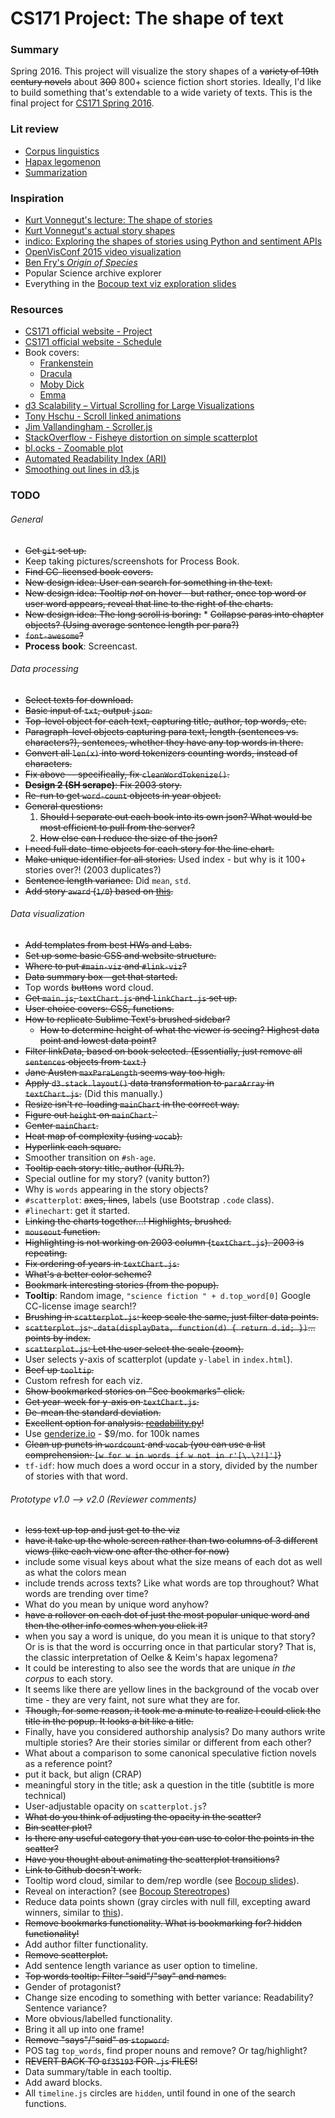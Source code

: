 CS171 Project: The shape of text
=======

### Summary

Spring 2016. This project will visualize the story shapes of a ~~variety of 19th century novels~~ about ~~300~~ 800+ science fiction short stories. Ideally, I'd like to build something that's extendable to a wide variety of texts. This is the final project for [CS171 Spring 2016](http://www.cs171.org/2016/). 

### Lit review
* [Corpus linguistics](https://en.wikipedia.org/wiki/Corpus_linguistics)
* [Hapax legomenon](https://en.wikipedia.org/wiki/Hapax_legomenon)
* [Summarization](http://www.fastforwardlabs.com/luhn/)


### Inspiration
* [Kurt Vonnegut's lecture: The shape of stories](https://www.youtube.com/watch?v=oP3c1h8v2ZQ)
* [Kurt Vonnegut's actual story shapes](http://visual.ly/kurt-vonnegut-shapes-stories-0)
* [indico: Exploring the shapes of stories using Python and sentiment APIs](https://indico.io/blog/plotlines/)
* [OpenVisConf 2015 video visualization](https://openvisconf.com/2015/#videos)
* [Ben Fry's _Origin of Species_](https://fathom.info/traces/)
* Popular Science archive explorer
* Everything in the [Bocoup text viz exploration slides](https://bocoup-education.github.io/text-vis-ovc/24-text-vis-examples/slides.htmls)

### Resources
* [CS171 official website - Project](http://www.cs171.org/2016/project/)
* [CS171 official website - Schedule](http://www.cs171.org/2016/schedule/)
* Book covers:
    * [Frankenstein](https://commons.wikimedia.org/wiki/File:CC_No_26_Frankenstein_2.JPG)
    * [Dracula](https://en.wikipedia.org/wiki/Dracula#/media/File:Dracula1st.jpeg)
    * [Moby Dick](https://en.wikipedia.org/wiki/File:Moby_Dick_p510_illustration.jpg)
    * [Emma](https://en.wikipedia.org/wiki/File:Emma_title_page_1909.jpg)
* [d3 Scalability – Virtual Scrolling for Large Visualizations](http://www.billdwhite.com/wordpress/2014/05/17/d3-scalability-virtual-scrolling-for-large-visualizations/)
* [Tony Hschu - Scroll linked animations](http://blog.tonyhschu.ca/post/49488608263/technical-write-up-scroll-linked-animations)
* [Jim Vallandingham - Scroller.js](http://vallandingham.me/scroller.html)
* [StackOverflow - Fisheye distortion on simple scatterplot](https://stackoverflow.com/questions/23407421/d3-fisheye-distortion-on-simple-scatter-plot)
* [bl.ocks - Zoomable plot](http://bl.ocks.org/peterssonjonas/4a0e7cb8d23231243e0e)
* [Automated Readability Index (ARI)](https://en.wikipedia.org/wiki/Automated_readability_index)
* [Smoothing out lines in d3.js](http://www.d3noob.org/2013/01/smoothing-out-lines-in-d3js.html)


### TODO

###### General
* ~~Get `git` set up.~~
* Keep taking pictures/screenshots for Process Book.
* ~~Find CC-licensed book covers.~~
* ~~New design idea: User can search for something in the text.~~
* ~~New design idea: Tooltip _not_ on hover - but rather, once top word or user word appears, reveal that line to the right of the charts.~~
* ~~New design idea: The long scroll is boring:~~
      * ~~Collapse paras into chapter objects? (Using average sentence length per para?)~~
* ~~`font-awesome`?~~
* **Process book**: Screencast.


###### Data processing
* ~~Select texts for download.~~
* ~~Basic input of `txt`, output `json`.~~
* ~~Top-level object for each text, capturing title, author, top words, etc.~~
* ~~Paragraph-level objects capturing para text, length (sentences vs. characters?), sentences, whether they have any top words in there.~~
* ~~Convert all `len(x)` into word tokenizers counting words, instead of characters.~~
* ~~Fix above -- specifically, fix `cleanWordTokenize()`.~~ 
* ~~**Design 2 (SH scrape)**: Fix 2003 story.~~
* ~~Re-run to get `word-count` objects in year object.~~
* ~~General questions:~~
    1. ~~Should I separate out each book into its own json? What would be most efficient to pull from the server?~~
    2. ~~How else can I reduce the size of the json?~~
* ~~I need full date-time objects for each story for the line chart.~~
* ~~Make unique identifier for all stories.~~ Used index - but why is it 100+ stories over?! (2003 duplicates?)
* ~~Sentence length variance.~~ Did `mean`, `std`.  
* ~~Add story `award` (`1/0`) based on [this](http://www.strangehorizons.com/Awards.shtml).~~

###### Data visualization
* ~~Add templates from best HWs and Labs.~~
* ~~Set up some basic CSS and website structure.~~
* ~~Where to put `#main-viz` and `#link-viz`?~~
* ~~Data summary box - get that started.~~
* Top words ~~buttons~~ word cloud. 
* ~~Get `main.js`, `textChart.js` and `linkChart.js` set up.~~
* ~~User choice covers: CSS, functions.~~ 
* ~~How to replicate Sublime Text's brushed sidebar?~~
    * ~~How to determine height of what the viewer is seeing? Highest data point and lowest data point?~~
* ~~Filter linkData, based on book selected. (Essentially, just remove all `sentences` objects from `text`.)~~
* ~~Jane Austen `maxParaLength` seems way too high.~~
* ~~Apply `d3.stack.layout()` data transformation to `paraArray` in `textChart.js`.~~ (Did this manually.)
* ~~Resize isn't re-loading `mainChart` in the correct way.~~
* ~~Figure out `height` on `mainChart`.`~~
* ~~Center `mainChart`.~~
* ~~Heat map of complexity (using `vocab`).~~
* ~~Hyperlink each square.~~
* Smoother transition on `#sh-age`. 
* ~~Tooltip each story: title, author (URL?).~~ 
* Special outline for my story? (vanity button?)
* Why is `words` appearing in the story objects?
* `#scatterplot`: ~~axes, lines~~, labels (use Bootstrap `.code` class).
* `#linechart`: get it started.
* ~~Linking the charts together...! Highlights, brushed.~~
* ~~`mouseout` function.~~
* ~~Highlighting is not working on 2003 column (`textChart.js`). 2003 is repeating.~~ 
* ~~Fix ordering of years in `textChart.js`.~~
* ~~What's a better color scheme?~~
* ~~Bookmark interesting stories (from the popup).~~ 
* **Tooltip**: Random image, `"science fiction " + d.top_word[0]` Google CC-license image search!?
* ~~Brushing in `scatterplot.js`: keep scale the same, just filter data points.~~
* ~~`scatterplot.js`: `.data(displayData, function(d) { return d.id; })`... points by index.~~
* ~~`scatterplot.js`: Let the user select the scale (zoom).~~
* User selects y-axis of scatterplot (update `y-label` in `index.html`). 
* ~~Beef up `tooltip`.~~
* Custom refresh for each viz.
* ~~Show bookmarked stories on "See bookmarks" click.~~
* ~~Get year-week for y-axis on `textChart.js`.~~ 
* ~~De-mean the standard deviation.~~
* ~~Excellent option for analysis: [readability.py](https://github.com/mmautner/readability)!~~
* Use [genderize.io](https://genderize.io/) - $9/mo. for 100k names
* ~~Clean up puncts in `wordcount` and `vocab` (you can use a list comprehension: `[w for w in words if w not in r'[\.\?!]']`)~~
* `tf-idf`: how much does a word occur in a story, divided by the number of stories with that word.


###### Prototype v1.0 --> v2.0 (Reviewer comments)
* ~~less text up top and just get to the viz~~
* ~~have it take up the whole screen rather than two columns of 3 different views (like each view one after the other for now)~~
* include some visual keys about what the size means of each dot as well as what the colors mean
* include trends across texts? Like what words are top throughout? What words are trending over time?
* What do you mean by unique word anyhow? 
* ~~have a rollover on each dot of just the most popular unique word and then the other info comes when you click it?~~
* when you say a word is unique, do you mean it is unique to that story? Or is is that the word is occurring once in that particular story?  That is, the classic interpretation of Oelke & Keim's hapax legomena?
* It could be interesting to also see the words that are unique ​_in the corpus_​ to each story.
* It seems like there are yellow lines in the background of the vocab over time - they are very faint, not sure what they are for. 
* ~~Though, for some reason, it took me a minute to realize I could click the title in the popup. It looks a bit like a title.~~
* Finally, have you considered authorship analysis? Do many authors write multiple stories? Are their stories similar or different from each other?
* What about a comparison to some canonical speculative fiction novels as a reference point?
* put it back, but align (CRAP)
* meaningful story in the title; ask a question in the title (subtitle is more technical)
* User-adjustable opacity on `scatterplot.js`?
* ~~What do you think of adjusting the opacity in the scatter?~~
* ~~Bin scatter plot?~~
* ~~Is there any useful category that you can use to color the points in the scatter?~~
* ~~Have you thought about animating the scatterplot transitions?~~ 
* ~~Link to Github doesn't work.~~
* Tooltip word cloud, similar to dem/rep wordle (see [Bocoup slides](https://bocoup-education.github.io/text-vis-ovc/24-text-vis-examples/slides.html#5)).
* Reveal on interaction? (see [Bocoup Stereotropes](http://stereotropes.bocoup.com/))
* Reduce data points shown (gray circles with null fill, excepting award winners, similar to [this](https://bocoup-education.github.io/text-vis-ovc/24-text-vis-examples/slides.html#21)).
* ~~Remove bookmarks functionality. What is bookmarking for? hidden functionality!~~
* Add author filter functionality.
* ~~Remove scatterplot.~~
* Add sentence length variance as user option to timeline.
* ~~Top words tooltip: Filter "said"/"say" and names.~~
* Gender of protagonist?
* Change size encoding to something with better variance: Readability? Sentence variance? 
* More obvious/labelled functionality.
* Bring it all up into one frame!
* ~~Remove "says"/"said" as `stopword`.~~
* POS tag `top_words`, find proper nouns and remove? Or tag/highlight?
* ~~REVERT BACK TO `0f35193` FOR `.js` FILES!~~
* Data summary/table in each tooltip.
* Add award blocks.
* All `timeline.js` circles are `hidden`, until found in one of the search functions. 



